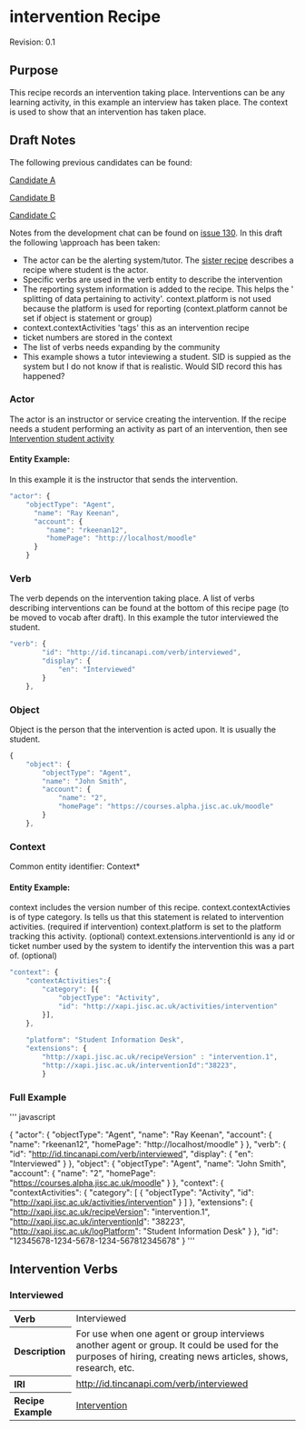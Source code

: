 # intervention Recipe
Revision: 0.1 

## Purpose
This recipe records an intervention taking place. Interventions can be any learning activity, in this example an interview has taken place. The context is used to show that an intervention has taken place.

## Draft Notes
The following previous candidates can be found:

[Candidate A](intervention_candidate_a.md)

[Candidate B](intervention_candidate_b.md)

[Candidate C](intervention_candidate_c.md)

Notes from the development chat can be found on [issue 130](https://github.com/jiscdev/xapi/issues/130). In this draft the following \approach has been taken:

- The actor can be the alerting system/tutor. The [sister recipe](intervention_student) describes a recipe where student is the actor.
- Specific verbs are used in the verb entity to describe the intervention
- The reporting system information is added to the recipe. This helps the ' splitting of data pertaining to activity'. context.platform is not used because the platform is used for reporting (context.platform cannot be set if object is statement or group)
- context.contextActivities 'tags' this as an intervention recipe
- ticket numbers are stored in the context
- The list of verbs needs expanding by the community
- This example shows a tutor inteviewing a student. SID is suppied as the system but I do not know if that is realistic. Would SID record this has happened?

### Actor

The actor is an instructor or service creating the intervention. If the recipe needs a student performing an activity as part of an intervention, then see [Intervention student activity](intervention_student)
 
#### Entity Example:

In this example it is the instructor that sends the intervention.

``` Javascript
"actor": {
	"objectType": "Agent",
      "name": "Ray Keenan",
      "account": {
         "name": "rkeenan12",
         "homePage": "http://localhost/moodle"
      }
	}
```


### Verb

The verb depends on the intervention taking place. A list of verbs describing interventions can be found at the bottom of this recipe page (to be moved to vocab after draft). In this example the tutor interviewed the student. 

``` javascript
"verb": {
        "id": "http://id.tincanapi.com/verb/interviewed",
        "display": {
            "en": "Interviewed"
        }
    },
```

 

### Object

Object is the person that the intervention is acted upon. It is usually the student.

``` Javascript
{
    "object": {
        "objectType": "Agent",
        "name": "John Smith",
        "account": {
            "name": "2",
            "homePage": "https://courses.alpha.jisc.ac.uk/moodle"
        }
    },
```

### Context

Common entity identifier: Context*

#### Entity Example:

context includes the version number of this recipe. 
context.contextActivies is of type category.  Is tells us that this statement is related to intervention activities. (required if intervention)
context.platform is set to the platform tracking this activity. (optional)
context.extensions.interventionId is any id or ticket number used by the system to identify the intervention this was a part of. (optional)

``` javascript
"context": {
	"contextActivities":{
		"category": [{
			"objectType": "Activity",
			"id": "http://xapi.jisc.ac.uk/activities/intervention"
		}],
	},
	
    "platform": "Student Information Desk", 
	"extensions": {
		"http://xapi.jisc.ac.uk/recipeVersion" : "intervention.1",
		"http://xapi.jisc.ac.uk/interventionId":"38223",
		}
```

### Full Example


''' javascript

{
    "actor": {
        "objectType": "Agent",
        "name": "Ray Keenan",
        "account": {
            "name": "rkeenan12",
            "homePage": "http://localhost/moodle"
        }
    },
    "verb": {
        "id": "http://id.tincanapi.com/verb/interviewed",
        "display": {
            "en": "Interviewed"
        }
    },
    "object": {
        "objectType": "Agent",
        "name": "John Smith",
        "account": {
            "name": "2",
            "homePage": "https://courses.alpha.jisc.ac.uk/moodle"
        }
    },
    "context": {
        "contextActivities": {
            "category": [
                {
                    "objectType": "Activity",
                    "id": "http://xapi.jisc.ac.uk/activities/intervention"
                }
            ]
        },
        "extensions": {
            "http://xapi.jisc.ac.uk/recipeVersion": "intervention.1",
            "http://xapi.jisc.ac.uk/interventionId": "38223",
            "http://xapi.jisc.ac.uk/logPlatform": "Student Information Desk"
        }
    },
    "id": "12345678-1234-5678-1234-567812345678"
}
'''

## Intervention Verbs

### Interviewed
<table>
<tr><th align="left">Verb</th><td>Interviewed</td></tr>
<tr><th align="left">Description</th><td>For use when one agent or group interviews another agent or group. It could be used for the purposes of hiring, creating news articles, shows, research, etc.</td></tr>
<tr><th align="left">IRI</th><td> <a href="http://id.tincanapi.com/verb/interviewed">http://id.tincanapi.com/verb/interviewed</a> </td></tr>
<tr><th align="left">Recipe Example</th><td> <a href="recipes/intervention.md#verb">Intervention</a> </td></tr>
</table>

